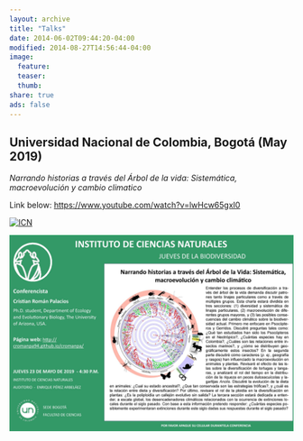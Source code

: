 ```yaml
---
layout: archive
title: "Talks"
date: 2014-06-02T09:44:20-04:00
modified: 2014-08-27T14:56:44-04:00
image:
  feature:
  teaser:
  thumb:
share: true
ads: false
---
```


## Universidad Nacional de Colombia, Bogotá (May 2019)

*Narrando historias a través del Árbol de la vida: Sistemática, macroevolución y cambio climatico*

Link below: https://www.youtube.com/watch?v=lwHcw65gxI0

[![ICN](https://img.youtube.com/vi/lwHcw65gxI0/0.jpg)](https://www.youtube.com/watch?v=lwHcw65gxI0 "ICN")


![Flyer_ICN](ICN_Talk_2019.jpg)

